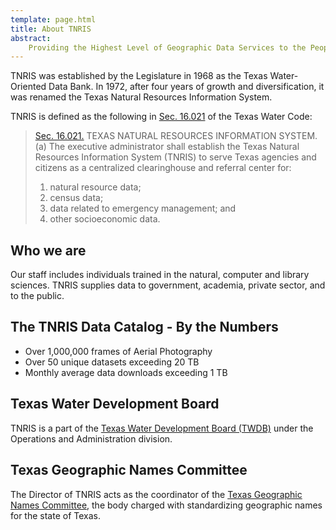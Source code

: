 ```yaml
---
template: page.html
title: About TNRIS
abstract:
    Providing the Highest Level of Geographic Data Services to the People of Texas
---
```


TNRIS was established by the Legislature in 1968 as the Texas Water-Oriented Data Bank. In 1972, after four years of growth and diversification, it was 
renamed the Texas Natural Resources Information System. 

TNRIS is defined as the following in [Sec. 16.021](http://www.statutes.legis.state.tx.us/Docs/WA/htm/WA.16.htm) of the Texas Water Code:

> [Sec. 16.021.](http://www.statutes.legis.state.tx.us/Docs/WA/htm/WA.16.htm)  TEXAS NATURAL RESOURCES INFORMATION SYSTEM.  (a)  The executive administrator shall establish the Texas Natural Resources Information System (TNRIS) to serve Texas agencies and citizens as a centralized clearinghouse and referral center for:
> 1. natural resource data;
> 2.  census data;
> 3.  data related to emergency management; and
> 4.  other socioeconomic data.

## Who we are
Our staff includes individuals trained in the natural, computer and library sciences. TNRIS supplies data to government, academia, private sector, and to the public.

<!-- [Past TNRIS interns at work](images/past_gis.jpg) -->

## The TNRIS Data Catalog - By the Numbers

- Over 1,000,000 frames of Aerial Photography
- Over 50 unique datasets exceeding 20 TB
- Monthly average data downloads exceeding 1 TB

## Texas Water Development Board

TNRIS is a part of the [Texas Water Development Board (TWDB)](http://www.twdb.texas.gov) under the Operations and Administration division.

## Texas Geographic Names Committee

The Director of TNRIS acts as the coordinator of the [Texas Geographic Names
Committee](texas-geographic-names-committee), the body charged with standardizing geographic names
for the state of Texas.


